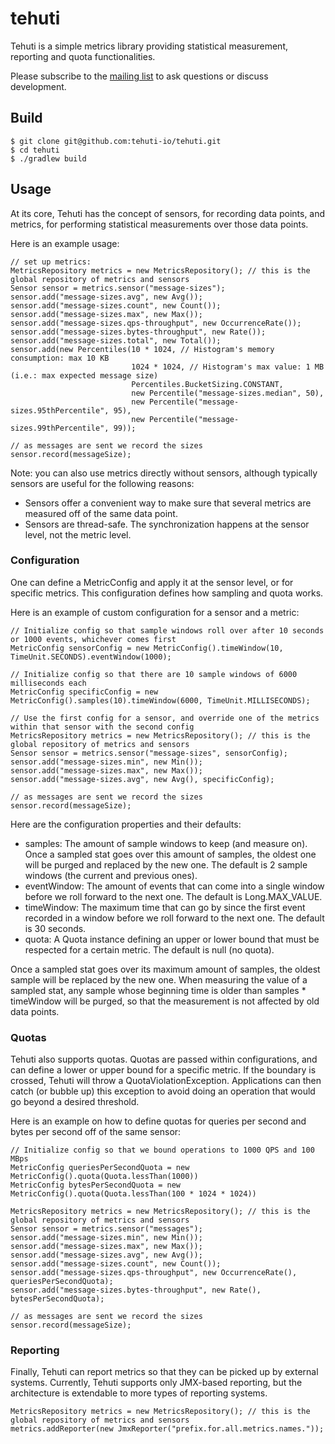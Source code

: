 # tehuti

Tehuti is a simple metrics library providing statistical measurement, reporting and quota functionalities.

Please subscribe to the [mailing list](https://groups.google.com/forum/#!forum/tehuti) to ask questions or discuss development.

## Build

    $ git clone git@github.com:tehuti-io/tehuti.git
    $ cd tehuti
    $ ./gradlew build

## Usage

At its core, Tehuti has the concept of sensors, for recording data points, and metrics, for performing statistical measurements over those data points.

Here is an example usage:

    // set up metrics:
    MetricsRepository metrics = new MetricsRepository(); // this is the global repository of metrics and sensors
    Sensor sensor = metrics.sensor("message-sizes");
    sensor.add("message-sizes.avg", new Avg());
    sensor.add("message-sizes.count", new Count());
    sensor.add("message-sizes.max", new Max());
    sensor.add("message-sizes.qps-throughput", new OccurrenceRate());
    sensor.add("message-sizes.bytes-throughput", new Rate());
    sensor.add("message-sizes.total", new Total());
    sensor.add(new Percentiles(10 * 1024, // Histogram's memory consumption: max 10 KB
                               1024 * 1024, // Histogram's max value: 1 MB (i.e.: max expected message size)
                               Percentiles.BucketSizing.CONSTANT,
                               new Percentile("message-sizes.median", 50),
                               new Percentile("message-sizes.95thPercentile", 95),
                               new Percentile("message-sizes.99thPercentile", 99));

    // as messages are sent we record the sizes
    sensor.record(messageSize);

Note: you can also use metrics directly without sensors, although typically sensors are useful for the following reasons:

* Sensors offer a convenient way to make sure that several metrics are measured off of the same data point.
* Sensors are thread-safe. The synchronization happens at the sensor level, not the metric level.

### Configuration

One can define a MetricConfig and apply it at the sensor level, or for specific metrics. This configuration defines how sampling and quota works.

Here is an example of custom configuration for a sensor and a metric:

    // Initialize config so that sample windows roll over after 10 seconds or 1000 events, whichever comes first
    MetricConfig sensorConfig = new MetricConfig().timeWindow(10, TimeUnit.SECONDS).eventWindow(1000);
     
    // Initialize config so that there are 10 sample windows of 6000 milliseconds each
    MetricConfig specificConfig = new MetricConfig().samples(10).timeWindow(6000, TimeUnit.MILLISECONDS);
     
    // Use the first config for a sensor, and override one of the metrics within that sensor with the second config
    MetricsRepository metrics = new MetricsRepository(); // this is the global repository of metrics and sensors
    Sensor sensor = metrics.sensor("message-sizes", sensorConfig);
    sensor.add("message-sizes.min", new Min());
    sensor.add("message-sizes.max", new Max());
    sensor.add("message-sizes.avg", new Avg(), specificConfig);
     
    // as messages are sent we record the sizes
    sensor.record(messageSize);

Here are the configuration properties and their defaults:

* samples: The amount of sample windows to keep (and measure on). Once a sampled stat goes over this amount of samples, the oldest one will be purged and replaced by the new one. The default is 2 sample windows (the current and previous ones).
* eventWindow: The amount of events that can come into a single window before we roll forward to the next one. The default is Long.MAX_VALUE.
* timeWindow: The maximum time that can go by since the first event recorded in a window before we roll forward to the next one. The default is 30 seconds.
* quota: A Quota instance defining an upper or lower bound that must be respected for a certain metric. The default is null (no quota).

Once a sampled stat goes over its maximum amount of samples, the oldest sample will be replaced by the new one. When measuring the value of a sampled stat, any sample whose beginning time is older than samples * timeWindow will be purged, so that the measurement is not affected by old data points.

### Quotas

Tehuti also supports quotas. Quotas are passed within configurations, and can define a lower or upper bound for a specific metric. If the boundary is crossed, Tehuti will throw a QuotaViolationException. Applications can then catch (or bubble up) this exception to avoid doing an operation that would go beyond a desired threshold.

Here is an example on how to define quotas for queries per second and bytes per second off of the same sensor:

    // Initialize config so that we bound operations to 1000 QPS and 100 MBps
    MetricConfig queriesPerSecondQuota = new MetricConfig().quota(Quota.lessThan(1000))
    MetricConfig bytesPerSecondQuota = new MetricConfig().quota(Quota.lessThan(100 * 1024 * 1024))
     
    MetricsRepository metrics = new MetricsRepository(); // this is the global repository of metrics and sensors
    Sensor sensor = metrics.sensor("messages");
    sensor.add("message-sizes.min", new Min());
    sensor.add("message-sizes.max", new Max());
    sensor.add("message-sizes.avg", new Avg());
    sensor.add("message-sizes.count", new Count());
    sensor.add("message-sizes.qps-throughput", new OccurrenceRate(), queriesPerSecondQuota);
    sensor.add("message-sizes.bytes-throughput", new Rate(), bytesPerSecondQuota);
     
    // as messages are sent we record the sizes
    sensor.record(messageSize);

### Reporting

Finally, Tehuti can report metrics so that they can be picked up by external systems. Currently, Tehuti supports only JMX-based reporting, but the architecture is extendable to more types of reporting systems.

    MetricsRepository metrics = new MetricsRepository(); // this is the global repository of metrics and sensors
    metrics.addReporter(new JmxReporter("prefix.for.all.metrics.names."));
